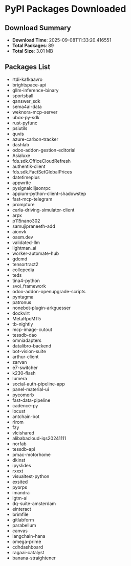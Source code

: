 # PyPI Packages Downloaded

## Download Summary
- **Download Time**: 2025-09-08T11:33:20.416551
- **Total Packages**: 89
- **Total Size**: 3.01 MB

## Packages List
- rtdi-kafkaavro
- brightspace-api
- gllm-inference-binary
- sportsball
- qanswer_sdk
- sema4ai-data
- weknora-mcp-server
- ubox-py-sdk
- rust-pyfunc
- psiutils
- quvis
- azure-carbon-tracker
- dashlab
- odoo-addon-gestion-editorial
- Asialuxe
- fds.sdk.OfficeCloudRefresh
- authentik-client
- fds.sdk.FactSetGlobalPrices
- datetimeplus
- appwrite
- pysignalclijsonrpc
- appium-python-client-shadowstep
- fast-mcp-telegram
- prompture
- carla-driving-simulator-client
- arpx
- p115nano302
- samujipraneeth-add
- aionvk
- oasm.dev
- validated-llm
- lightman_ai
- worker-automate-hub
- gdcmd
- tensortract2
- collepedia
- teds
- tina4-python
- svoi_framework
- odoo-addon-openupgrade-scripts
- pyntagma
- patronus
- nonebot-plugin-arkguesser
- dockvirt
- MetaRpcMT5
- tb-nightly
- mcp-image-cutout
- tessdb-dao
- omniadapters
- datalibro-backend
- bot-vision-suite
- arthur-client
- zarvan
- e7-switcher
- k230-flash
- lumera
- social-auth-pipeline-app
- panel-material-ui
- pycomorb
- fast-data-pipeline
- cadence-py
- locust
- antchain-bot
- rlrom
- fzy
- vlcishared
- alibabacloud-iqs20241111
- norfab
- tessdb-api
- pmac-motorhome
- dkinst
- ipyslides
- rxxxt
- visualtest-python
- exsited
- pyorps
- imandra
- lgtm-ai
- dq-suite-amsterdam
- einteract
- brimfile
- gitlabform
- parabellum
- canvas
- langchain-hana
- omega-prime
- cdhdashboard
- ragaai-catalyst
- banana-straightener
